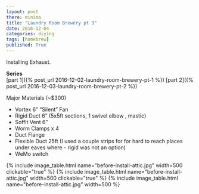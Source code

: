 ```yaml
---
layout: post
there: minima
title: "Laundry Room Brewery pt 3"
date: 2016-12-04
categories: diying
tags: [homebrew]
published: True
---
```

Installing Exhaust.

**Series**  
[part 1]({% post_url 2016-12-02-laundry-room-brewery-pt-1 %})
[part 2]({% post_url 2016-12-03-laundry-room-brewery-pt-2 %})

<!-- excerpt -->
Major Materials (~$300)  
- Vortex 6” “Silent” Fan
- Rigid Duct 6” (5x5ft sections, 1 swivel elbow , mastic)
- Soffit Vent 6”
- Worm Clamps x 4
- Duct Flange
- Flexible Duct 25ft (I used a couple strips for for hard to reach places under eaves where - rigid was not an option)
- WeMo switch

<!-- excerpt -->

<table style="width:100%">
  <tr>
    {% include image_table.html name="before-install-attic.jpg" width=500 clickable="true" %}
    {% include image_table.html name="before-install-attic.jpg" width=500 clickable="true" %}
    {% include image_table.html name="before-install-attic.jpg" width=500 %}
  </tr>
</table>
